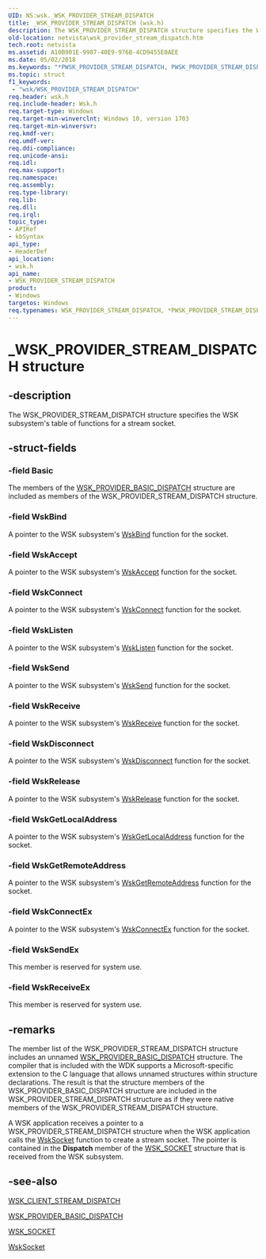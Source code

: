 ```yaml
---
UID: NS:wsk._WSK_PROVIDER_STREAM_DISPATCH
title: _WSK_PROVIDER_STREAM_DISPATCH (wsk.h)
description: The WSK_PROVIDER_STREAM_DISPATCH structure specifies the WSK subsystem's table of functions for a stream socket.
old-location: netvista\wsk_provider_stream_dispatch.htm
tech.root: netvista
ms.assetid: A10B901E-9987-40E9-976B-4CD9455E0AEE
ms.date: 05/02/2018
ms.keywords: "*PWSK_PROVIDER_STREAM_DISPATCH, PWSK_PROVIDER_STREAM_DISPATCH, PWSK_PROVIDER_STREAM_DISPATCH structure pointer [Network Drivers Starting with Windows Vista], WSK_PROVIDER_STREAM_DISPATCH, WSK_PROVIDER_STREAM_DISPATCH structure [Network Drivers Starting with Windows Vista], _WSK_PROVIDER_STREAM_DISPATCH, netvista.wsk_provider_stream_dispatch, wsk/PWSK_PROVIDER_STREAM_DISPATCH, wsk/WSK_PROVIDER_STREAM_DISPATCH"
ms.topic: struct
f1_keywords:
 - "wsk/WSK_PROVIDER_STREAM_DISPATCH"
req.header: wsk.h
req.include-header: Wsk.h
req.target-type: Windows
req.target-min-winverclnt: Windows 10, version 1703
req.target-min-winversvr: 
req.kmdf-ver: 
req.umdf-ver: 
req.ddi-compliance: 
req.unicode-ansi: 
req.idl: 
req.max-support: 
req.namespace: 
req.assembly: 
req.type-library: 
req.lib: 
req.dll: 
req.irql: 
topic_type:
- APIRef
- kbSyntax
api_type:
- HeaderDef
api_location:
- wsk.h
api_name:
- WSK_PROVIDER_STREAM_DISPATCH
product:
- Windows
targetos: Windows
req.typenames: WSK_PROVIDER_STREAM_DISPATCH, *PWSK_PROVIDER_STREAM_DISPATCH
---
```


# _WSK_PROVIDER_STREAM_DISPATCH structure


## -description


The WSK_PROVIDER_STREAM_DISPATCH structure specifies the WSK subsystem's table of functions for a
  stream socket.
   
  


## -struct-fields




### -field Basic

The members of the 
     <a href="https://docs.microsoft.com/windows-hardware/drivers/ddi/content/wsk/ns-wsk-_wsk_provider_basic_dispatch">
     WSK_PROVIDER_BASIC_DISPATCH</a> structure are included as members of the WSK_PROVIDER_STREAM_DISPATCH
     structure.


### -field WskBind

A pointer to the WSK subsystem's 
     <a href="https://docs.microsoft.com/windows-hardware/drivers/ddi/content/wsk/nc-wsk-pfn_wsk_bind">WskBind</a> function for the socket.


### -field WskAccept

A pointer to the WSK subsystem's 
     <a href="https://docs.microsoft.com/windows-hardware/drivers/ddi/content/wsk/nc-wsk-pfn_wsk_accept">WskAccept</a> function for the socket.


### -field WskConnect

A pointer to the WSK subsystem's 
     <a href="https://docs.microsoft.com/windows-hardware/drivers/ddi/content/wsk/nc-wsk-pfn_wsk_connect">WskConnect</a> function for the socket.


### -field WskListen

A pointer to the WSK subsystem's 
     <a href="https://docs.microsoft.com/windows-hardware/drivers/ddi/content/wsk/nc-wsk-pfn_wsk_listen">WskListen</a> function for the socket.


### -field WskSend

A pointer to the WSK subsystem's 
     <a href="https://docs.microsoft.com/windows-hardware/drivers/ddi/content/wsk/nc-wsk-pfn_wsk_send">WskSend</a> function for the socket.


### -field WskReceive

A pointer to the WSK subsystem's 
     <a href="https://docs.microsoft.com/windows-hardware/drivers/ddi/content/wsk/nc-wsk-pfn_wsk_receive">WskReceive</a> function for the socket.


### -field WskDisconnect

A pointer to the WSK subsystem's 
     <a href="https://docs.microsoft.com/windows-hardware/drivers/ddi/content/wsk/nc-wsk-pfn_wsk_disconnect">WskDisconnect</a> function for the
     socket.


### -field WskRelease

A pointer to the WSK subsystem's 
     <a href="https://docs.microsoft.com/previous-versions/windows/hardware/drivers/ff571144(v=vs.85)">WskRelease</a> function for the socket.


### -field WskGetLocalAddress

A pointer to the WSK subsystem's 
     <a href="https://docs.microsoft.com/windows-hardware/drivers/ddi/content/wsk/nc-wsk-pfn_wsk_get_local_address">WskGetLocalAddress</a> function for the
     socket.


### -field WskGetRemoteAddress

A pointer to the WSK subsystem's 
     <a href="https://docs.microsoft.com/windows-hardware/drivers/ddi/content/wsk/nc-wsk-pfn_wsk_get_remote_address">WskGetRemoteAddress</a> function for the
     socket.


### -field WskConnectEx

A pointer to the WSK subsystem's 
     <a href="https://docs.microsoft.com/windows-hardware/drivers/ddi/content/wsk/nc-wsk-pfn_wsk_connect_ex">WskConnectEx</a> function for the
     socket.

### -field WskSendEx

This member is reserved for system use.

### -field WskReceiveEx

This member is reserved for system use.

## -remarks


The member list of the WSK_PROVIDER_STREAM_DISPATCH structure includes an unnamed 
    <a href="https://docs.microsoft.com/windows-hardware/drivers/ddi/content/wsk/ns-wsk-_wsk_provider_basic_dispatch">
    WSK_PROVIDER_BASIC_DISPATCH</a> structure. The compiler that is included with the WDK supports a
    Microsoft-specific extension to the C language that allows unnamed structures within structure
    declarations. The result is that the structure members of the WSK_PROVIDER_BASIC_DISPATCH structure are
    included in the WSK_PROVIDER_STREAM_DISPATCH structure as if they were native members of the
    WSK_PROVIDER_STREAM_DISPATCH structure.

A WSK application receives a pointer to a WSK_PROVIDER_STREAM_DISPATCH structure when the WSK
    application calls the 
    <a href="https://docs.microsoft.com/windows-hardware/drivers/ddi/content/wsk/nc-wsk-pfn_wsk_socket">WskSocket</a> function to create a stream socket.
    The pointer is contained in the 
    <b>Dispatch</b> member of the 
    <a href="https://docs.microsoft.com/windows-hardware/drivers/ddi/content/wsk/ns-wsk-_wsk_socket">WSK_SOCKET</a> structure that is received from the
    WSK subsystem.




## -see-also




<a href="https://docs.microsoft.com/windows-hardware/drivers/ddi/content/wsk/ns-wsk-_wsk_client_stream_dispatch">WSK_CLIENT_STREAM_DISPATCH</a>



<a href="https://docs.microsoft.com/windows-hardware/drivers/ddi/content/wsk/ns-wsk-_wsk_provider_basic_dispatch">
    WSK_PROVIDER_BASIC_DISPATCH</a>



<a href="https://docs.microsoft.com/windows-hardware/drivers/ddi/content/wsk/ns-wsk-_wsk_socket">WSK_SOCKET</a>



<a href="https://docs.microsoft.com/windows-hardware/drivers/ddi/content/wsk/nc-wsk-pfn_wsk_socket">WskSocket</a>
 

 

